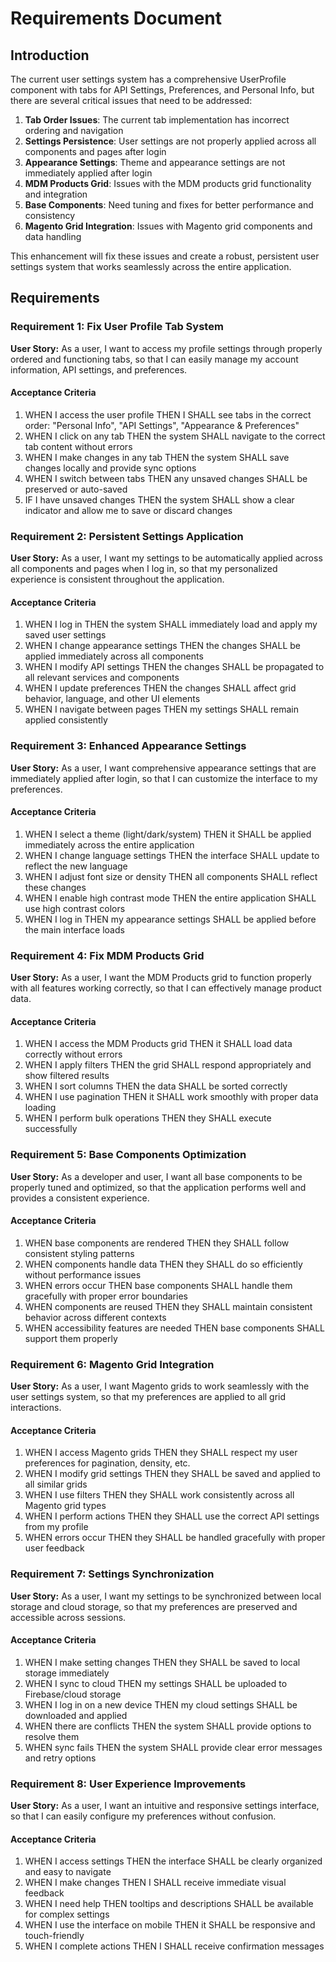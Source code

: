 # Requirements Document

## Introduction

The current user settings system has a comprehensive UserProfile component with tabs for API Settings, Preferences, and Personal Info, but there are several critical issues that need to be addressed:

1. **Tab Order Issues**: The current tab implementation has incorrect ordering and navigation
2. **Settings Persistence**: User settings are not properly applied across all components and pages after login
3. **Appearance Settings**: Theme and appearance settings are not immediately applied after login
4. **MDM Products Grid**: Issues with the MDM products grid functionality and integration
5. **Base Components**: Need tuning and fixes for better performance and consistency
6. **Magento Grid Integration**: Issues with Magento grid components and data handling

This enhancement will fix these issues and create a robust, persistent user settings system that works seamlessly across the entire application.

## Requirements

### Requirement 1: Fix User Profile Tab System

**User Story:** As a user, I want to access my profile settings through properly ordered and functioning tabs, so that I can easily manage my account information, API settings, and preferences.

#### Acceptance Criteria

1. WHEN I access the user profile THEN I SHALL see tabs in the correct order: "Personal Info", "API Settings", "Appearance & Preferences"
2. WHEN I click on any tab THEN the system SHALL navigate to the correct tab content without errors
3. WHEN I make changes in any tab THEN the system SHALL save changes locally and provide sync options
4. WHEN I switch between tabs THEN any unsaved changes SHALL be preserved or auto-saved
5. IF I have unsaved changes THEN the system SHALL show a clear indicator and allow me to save or discard changes

### Requirement 2: Persistent Settings Application

**User Story:** As a user, I want my settings to be automatically applied across all components and pages when I log in, so that my personalized experience is consistent throughout the application.

#### Acceptance Criteria

1. WHEN I log in THEN the system SHALL immediately load and apply my saved user settings
2. WHEN I change appearance settings THEN the changes SHALL be applied immediately across all components
3. WHEN I modify API settings THEN the changes SHALL be propagated to all relevant services and components
4. WHEN I update preferences THEN the changes SHALL affect grid behavior, language, and other UI elements
5. WHEN I navigate between pages THEN my settings SHALL remain applied consistently

### Requirement 3: Enhanced Appearance Settings

**User Story:** As a user, I want comprehensive appearance settings that are immediately applied after login, so that I can customize the interface to my preferences.

#### Acceptance Criteria

1. WHEN I select a theme (light/dark/system) THEN it SHALL be applied immediately across the entire application
2. WHEN I change language settings THEN the interface SHALL update to reflect the new language
3. WHEN I adjust font size or density THEN all components SHALL reflect these changes
4. WHEN I enable high contrast mode THEN the entire application SHALL use high contrast colors
5. WHEN I log in THEN my appearance settings SHALL be applied before the main interface loads

### Requirement 4: Fix MDM Products Grid

**User Story:** As a user, I want the MDM Products grid to function properly with all features working correctly, so that I can effectively manage product data.

#### Acceptance Criteria

1. WHEN I access the MDM Products grid THEN it SHALL load data correctly without errors
2. WHEN I apply filters THEN the grid SHALL respond appropriately and show filtered results
3. WHEN I sort columns THEN the data SHALL be sorted correctly
4. WHEN I use pagination THEN it SHALL work smoothly with proper data loading
5. WHEN I perform bulk operations THEN they SHALL execute successfully

### Requirement 5: Base Components Optimization

**User Story:** As a developer and user, I want all base components to be properly tuned and optimized, so that the application performs well and provides a consistent experience.

#### Acceptance Criteria

1. WHEN base components are rendered THEN they SHALL follow consistent styling patterns
2. WHEN components handle data THEN they SHALL do so efficiently without performance issues
3. WHEN errors occur THEN base components SHALL handle them gracefully with proper error boundaries
4. WHEN components are reused THEN they SHALL maintain consistent behavior across different contexts
5. WHEN accessibility features are needed THEN base components SHALL support them properly

### Requirement 6: Magento Grid Integration

**User Story:** As a user, I want Magento grids to work seamlessly with the user settings system, so that my preferences are applied to all grid interactions.

#### Acceptance Criteria

1. WHEN I access Magento grids THEN they SHALL respect my user preferences for pagination, density, etc.
2. WHEN I modify grid settings THEN they SHALL be saved and applied to all similar grids
3. WHEN I use filters THEN they SHALL work consistently across all Magento grid types
4. WHEN I perform actions THEN they SHALL use the correct API settings from my profile
5. WHEN errors occur THEN they SHALL be handled gracefully with proper user feedback

### Requirement 7: Settings Synchronization

**User Story:** As a user, I want my settings to be synchronized between local storage and cloud storage, so that my preferences are preserved and accessible across sessions.

#### Acceptance Criteria

1. WHEN I make setting changes THEN they SHALL be saved to local storage immediately
2. WHEN I sync to cloud THEN my settings SHALL be uploaded to Firebase/cloud storage
3. WHEN I log in on a new device THEN my cloud settings SHALL be downloaded and applied
4. WHEN there are conflicts THEN the system SHALL provide options to resolve them
5. WHEN sync fails THEN the system SHALL provide clear error messages and retry options

### Requirement 8: User Experience Improvements

**User Story:** As a user, I want an intuitive and responsive settings interface, so that I can easily configure my preferences without confusion.

#### Acceptance Criteria

1. WHEN I access settings THEN the interface SHALL be clearly organized and easy to navigate
2. WHEN I make changes THEN I SHALL receive immediate visual feedback
3. WHEN I need help THEN tooltips and descriptions SHALL be available for complex settings
4. WHEN I use the interface on mobile THEN it SHALL be responsive and touch-friendly
5. WHEN I complete actions THEN I SHALL receive confirmation messages